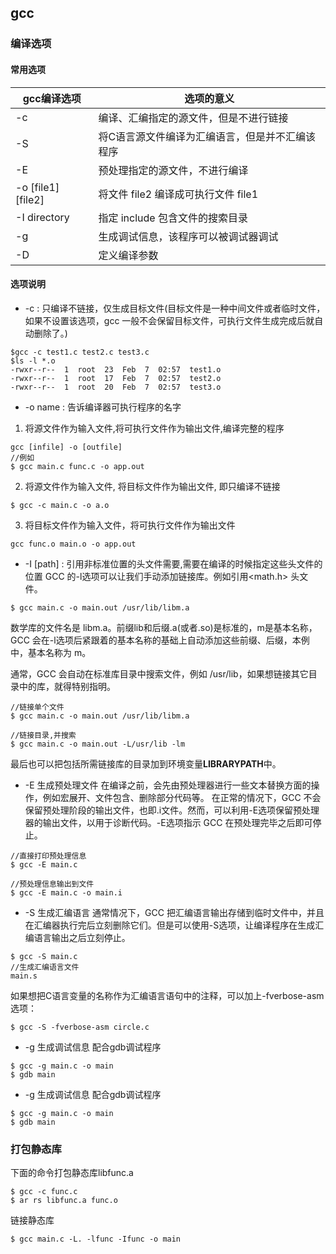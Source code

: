 ## gcc

### 编译选项
#### 常用选项
gcc编译选项 | 选项的意义
-|-
-c | 编译、汇编指定的源文件，但是不进行链接
-S | 将C语言源文件编译为汇编语言，但是并不汇编该程序
-E | 预处理指定的源文件，不进行编译
-o [file1] [file2] | 将文件 file2 编译成可执行文件 file1
-I directory | 指定 include 包含文件的搜索目录
-g | 生成调试信息，该程序可以被调试器调试
-D | 定义编译参数

#### 选项说明
* -c : 只编译不链接，仅生成目标文件(目标文件是一种中间文件或者临时文件，如果不设置该选项，gcc 一般不会保留目标文件，可执行文件生成完成后就自动删除了。)
```shell
$gcc -c test1.c test2.c test3.c
$ls -l *.o
-rwxr--r--  1  root  23  Feb  7  02:57  test1.o
-rwxr--r--  1  root  17  Feb  7  02:57  test2.o
-rwxr--r--  1  root  20  Feb  7  02:57  test3.o

```
* -o name : 告诉编译器可执行程序的名字
1. 将源文件作为输入文件,将可执行文件作为输出文件,编译完整的程序
```shell
gcc [infile] -o [outfile]
//例如
$ gcc main.c func.c -o app.out
```
2. 将源文件作为输入文件, 将目标文件作为输出文件, 即只编译不链接
```shell
$ gcc -c main.c -o a.o
```
3. 将目标文件作为输入文件，将可执行文件作为输出文件
```shell
gcc func.o main.o -o app.out
```

* -I [path] : 引用非标准位置的头文件需要,需要在编译的时候指定这些头文件的位置
GCC 的-l选项可以让我们手动添加链接库。例如引用<math.h> 头文件。
```shell
$ gcc main.c -o main.out /usr/lib/libm.a
```
数学库的文件名是 libm.a。前缀lib和后缀.a(或者.so)是标准的，m是基本名称，GCC 会在-l选项后紧跟着的基本名称的基础上自动添加这些前缀、后缀，本例中，基本名称为 m。

通常，GCC 会自动在标准库目录中搜索文件，例如 /usr/lib，如果想链接其它目录中的库，就得特别指明。
```shell
//链接单个文件
$ gcc main.c -o main.out /usr/lib/libm.a

//链接目录,并搜索
$ gcc main.c -o main.out -L/usr/lib -lm
```
最后也可以把包括所需链接库的目录加到环境变量**LIBRARYPATH**中。

* -E 生成预处理文件
在编译之前，会先由预处理器进行一些文本替换方面的操作，例如宏展开、文件包含、删除部分代码等。
在正常的情况下，GCC 不会保留预处理阶段的输出文件，也即.i文件。然而，可以利用-E选项保留预处理器的输出文件，以用于诊断代码。-E选项指示 GCC 在预处理完毕之后即可停止。
```shell
//直接打印预处理信息
$ gcc -E main.c

//预处理信息输出到文件
$ gcc -E main.c -o main.i
```

* -S 生成汇编语言
通常情况下，GCC 把汇编语言输出存储到临时文件中，并且在汇编器执行完后立刻删除它们。但是可以使用-S选项，让编译程序在生成汇编语言输出之后立刻停止。
```shell
$ gcc -S main.c
//生成汇编语言文件
main.s
```
如果想把C语言变量的名称作为汇编语言语句中的注释，可以加上-fverbose-asm选项：
```shell
$ gcc -S -fverbose-asm circle.c
```

* -g 生成调试信息
配合gdb调试程序
```shell
$ gcc -g main.c -o main
$ gdb main
```


* -g 生成调试信息
配合gdb调试程序
```shell
$ gcc -g main.c -o main
$ gdb main
```

### 打包静态库
下面的命令打包静态库libfunc.a
```shell
$ gcc -c func.c
$ ar rs libfunc.a func.o 
```

链接静态库
```shell
$ gcc main.c -L. -lfunc -Ifunc -o main

```

